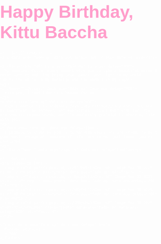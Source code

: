 <!DOCTYPE html>
<html lang="en">
<head>
  <meta charset="UTF-8">
  <title>Happy Birthday Kittu Baccha</title>
  <link href="https://fonts.googleapis.com/css2?family=Great+Vibes&family=Poppins:wght@300;500;700&display=swap" rel="stylesheet">
  <link href="https://unpkg.com/aos@2.3.1/dist/aos.css" rel="stylesheet">
  <style>
    body {
      margin: 0;
      padding: 0;
      font-family: 'Poppins', sans-serif;
      background: url('https://images.unsplash.com/photo-1508615070457-7baeba4003ab?auto=format&fit=crop&w=1950&q=80') no-repeat center center fixed;
      background-size: cover;
      color: #fff;
      overflow-x: hidden;
    }

    .overlay {
      background: rgba(0, 0, 0, 0.7);
      min-height: 100vh;
      padding: 60px 20px;
      text-align: center;
      position: relative;
      z-index: 1;
    }

    h1 {
      font-family: 'Great Vibes', cursive;
      font-size: 4em;
      color: #ff9ecb;
      margin-bottom: 0.5em;
    }

    .date {
      font-size: 2em;
      font-weight: 700;
      color: #ffd1dc;
      margin-bottom: 60px;
    }

    p {
      font-size: 1.2em;
      margin: 20px 0;
      line-height: 1.8;
    }

    .highlight {
      color: #ff69b4;
      font-weight: bold;
    }

    .colorful {
      color: #fce4ec;
    }

    .heart {
      font-size: 2.5em;
      color: #ff4d6d;
      animation: heartbeat 1.2s infinite ease-in-out;
    }

    @keyframes heartbeat {
      0%, 100% { transform: scale(1); }
      25% { transform: scale(1.15); }
      50% { transform: scale(1); }
      75% { transform: scale(1.15); }
    }

    .gallery {
      display: flex;
      flex-wrap: wrap;
      justify-content: center;
      gap: 20px;
      margin: 40px 0;
    }

    .photo {
      width: 100%;
      max-width: 320px;
      border-radius: 20px;
      box-shadow: 0 0 25px rgba(255, 192, 203, 0.3);
      transition: transform 0.5s;
    }

    .photo:hover {
      transform: scale(1.05);
    }

    footer {
      margin-top: 40px;
      font-size: 1.1em;
      color: #ffc0cb;
    }

    canvas {
      position: fixed;
      top: 0;
      left: 0;
      z-index: 0;
      pointer-events: none;
    }
  </style>
</head>
<body>
  <!-- Romantic music -->
  <audio autoplay loop>
    <source src="https://www.soundhelix.com/examples/mp3/SoundHelix-Song-1.mp3" type="audio/mpeg">
  </audio>

  <!-- Heart Explosions Canvas -->
  <canvas id="fireworksCanvas"></canvas>

  <!-- Main Container -->
  <div class="overlay">
    <!-- First Page Only -->
    <h1 data-aos="fade-down">Happy Birthday, Kittu Baccha</h1>
    
    <!-- Scroll Content -->
    <div data-aos="fade-up" data-aos-delay="300" class="date">4 June</div>

    <p class="colorful" data-aos="fade-up" data-aos-delay="500">
      My sweetest Kittu, every moment with you is like a beautiful dream I never want to end. You bring love, peace, and light to my world. You're the smile in my mornings and the warmth in my nights.
    </p>
    <p class="highlight" data-aos="fade-up" data-aos-delay="700">
      With you, I feel like it's heaven for me.
    </p>
    <p data-aos="fade-up" data-aos-delay="900">
      Your presence turns ordinary days into extraordinary ones. You are my heartbeat, my forever, and everything I could ever wish for. You are special beyond words, and I'm endlessly grateful to share my life with you.
    </p>
    <p data-aos="fade-up" data-aos-delay="1100">
      I promise to stand by your side through every joy and storm, to hold your hand through all seasons of life. You're not just loved, you're cherished.
    </p>
    <p class="heart" data-aos="zoom-in" data-aos-delay="1300">❤️</p>

    <!-- Gallery -->
    <div class="gallery">
      <img src="https://i.postimg.cc/Nf7H85sT/Chat-GPT-Image-Mar-30-2025-03-48-17-PM.png" class="photo" data-aos="fade-up" alt="Photo 1">
      <img src="https://i.postimg.cc/6ppydc1J/Chat-GPT-Image-Mar-30-2025-04-13-31-PM.png" class="photo" data-aos="fade-up" data-aos-delay="200" alt="Photo 2">
      <img src="https://i.postimg.cc/VNyPYLtG/Chat-GPT-Image-Mar-30-2025-03-47-49-PM.png" class="photo" data-aos="fade-up" data-aos-delay="400" alt="Photo 3">
      <img src="https://i.postimg.cc/d0RpwRw3/Chat-GPT-Image-Mar-30-2025-at-05-56-42-PM.png" class="photo" data-aos="fade-up" data-aos-delay="600" alt="Photo 4">
    </div>

    <footer data-aos="fade-up" data-aos-delay="1000">
      Forever yours,<br>
      – Aman 💌
    </footer>
  </div>

  <!-- Scripts -->
  <script src="https://unpkg.com/aos@2.3.1/dist/aos.js"></script>
  <script>
    AOS.init({ once: true });

    // Heart Explosion Effect
    const canvas = document.getElementById('fireworksCanvas');
    const ctx = canvas.getContext('2d');
    let particles = [];

    canvas.width = window.innerWidth;
    canvas.height = window.innerHeight;

    window.addEventListener('resize', () => {
      canvas.width = window.innerWidth;
      canvas.height = window.innerHeight;
    });

    class HeartParticle {
      constructor(x, y, dx, dy, size, color, life) {
        this.x = x;
        this.y = y;
        this.dx = dx;
        this.dy = dy;
        this.size = size;
        this.color = color;
        this.life = life;
        this.opacity = 1;
      }

      update() {
        this.x += this.dx;
        this.y += this.dy;
        this.dy += 0.03;
        this.life--;
        this.opacity = this.life / 100;
      }

      drawHeart(ctx) {
        ctx.save();
        ctx.translate(this.x, this.y);
        ctx.scale(this.size, this.size);
        ctx.beginPath();
        ctx.moveTo(0, 0);
        ctx.bezierCurveTo(0, -3, -3, -3, -3, 0);
        ctx.bezierCurveTo(-3, 3, 0, 5, 0, 7);
        ctx.bezierCurveTo(0, 5, 3, 3, 3, 0);
        ctx.bezierCurveTo(3, -3, 0, -3, 0, 0);
        ctx.closePath();
        ctx.fillStyle = `rgba(${this.color}, ${this.opacity})`;
        ctx.fill();
        ctx.restore();
      }

      draw() {
        this.drawHeart(ctx);
      }
    }

    function heartExplosion() {
      ctx.clearRect(0, 0, canvas.width, canvas.height);

      if (Math.random() < 0.05) {
        const x = Math.random() * canvas.width;
        const y = Math.random() * canvas.height / 2;
        const color = `${Math.floor(Math.random() * 255)}, ${Math.floor(Math.random() * 100)}, ${Math.floor(Math.random() * 150)}`;
        for (let i = 0; i < 30; i++) {
          const angle = Math.random() * 2 * Math.PI;
          const speed = Math.random() * 3 + 1;
          const size = Math.random() * 0.5 + 0.2;
          particles.push(new HeartParticle(x, y, Math.cos(angle) * speed, Math.sin(angle) * speed, size, color, 100));
        }
      }

      particles.forEach((p, index) => {
        p.update();
        p.draw();
        if (p.life <= 0) particles.splice(index, 1);
      });

      requestAnimationFrame(heartExplosion);
    }

    heartExplosion();
  </script>
</body>
</html>
